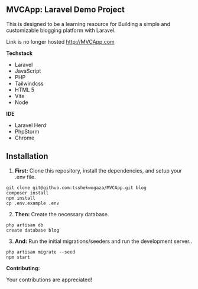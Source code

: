 ## MVCApp: Laravel Demo Project
This is designed to be a learning resource for Building a simple and customizable blogging platform with Laravel.

Link is no longer hosted http://MVCApp.com

**Techstack**

- Laravel
- JavaScript
- PHP
- Tailwindcss
- HTML 5
- Vite
- Node

**IDE**

- Laravel Herd
- PhpStorm
- Chrome 

## Installation

1. **First:** Clone this repository, install the dependencies, and setup your .env file.

```
git clone git@github.com:tsshekwogaza/MVCApp.git blog
composer install
npm install
cp .env.example .env
```

2. **Then:** Create the necessary database.

```
php artisan db
create database blog
```

3. **And:** Run the initial migrations/seeders and run the development server..

```
php artisan migrate --seed
npm start
```

**Contributing:**

Your contributions are appreciated!
